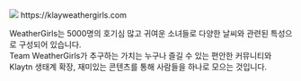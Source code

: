<img src="https://klayweathergirls.com/_img/meta/thumbnail.jpeg">
https://klayweathergirls.com

WeatherGirls는 5000명의 호기심 많고 귀여운 소녀들로 다양한 날씨와 관련된 특성으로 구성되어 있습니다.<br>
Team WeatherGirls가 추구하는 가치는 누구나 즐길 수 있는 편안한 커뮤니티와 Klaytn 생태계 확장, 재미있는 콘텐츠를 통해 사람들을 하나로 모으는 것입니다.</p>
